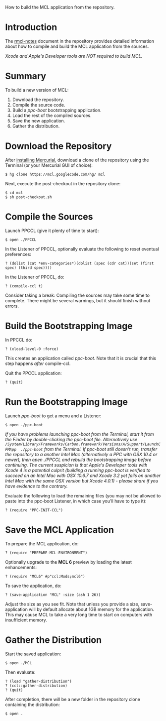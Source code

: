 How to build the MCL application from the repository.

# Introduction #

The [rmcl-notes](http://mcl.googlecode.com/hg/rmcl-notes.pdf) document in the repository provides detailed information about how to compile and build the MCL application from the sources.

_Xcode and Apple's Developer tools are NOT required to build MCL._

# Summary #

To build a new version of MCL:

  1. Download the repository.
  1. Compile the source code.
  1. Build a _ppc-boot_ bootstrapping application.
  1. Load the rest of the compiled sources.
  1. Save the new application.
  1. Gather the distribution.

# Download the Repository #

After [installing Mercurial](http://code.google.com/p/mcl/wiki/MercurialSetup), download a clone of the repository using the Terminal (or your Mercurial GUI of choice):

```
$ hg clone https://mcl.googlecode.com/hg/ mcl 
```

Next, execute the post-checkout in the repository clone:

```
$ cd mcl
$ sh post-checkout.sh
```

# Compile the Sources #

Launch PPCCL (give it plenty of time to start):

```
$ open ./PPCCL
```

In the Listener of PPCCL, optionally evaluate the following to reset eventual preferences:

```
? (dolist (cat *env-categories*)(dolist (spec (cdr cat))(set (first spec) (third spec))))
```

In the Listener of PPCCL, do:

```
? (compile-ccl t)
```

Consider taking a break: Compiling the sources may take some time to complete. There might be several warnings, but it should finish without errors.

# Build the Bootstrapping Image #

In PPCCL do:

```
? (xload-level-0 :force)
```

This creates an application called _ppc-boot_. Note that it is crucial that this step happens <em>after</em> compile-ccl.

Quit the PPCCL application:

```
? (quit)
```

# Run the Bootstrapping Image #

Launch _ppc-boot_ to get a menu and a Listener:

```
$ open ./ppc-boot
```

_If you have problems launching ppc-boot from the Terminal, start it from the Finder by double-clicking the ppc-boot file. Alternatively use `/System/Library/Frameworks/Carbon.framework/Versions/A/Support/LaunchCFMApp  ./ppc-boot` from the Terminal. If ppc-boot still doesn't run, transfer the repository to a another Intel Mac (alternatively a PPC with OSX 10.4 or newer), then open ./PPCCL and rebuild the bootstrapping image before continuing. The current suspicion is that Apple's Developer tools with Xcode 4 is a potential culprit (building a running ppc-boot is verified to succeed on an Intel Mac with OSX 10.6.7 and  Xcode 3.2 yet fails on another Intel Mac with the same OSX version but Xcode 4.0.1)  - please share if you have evidence to the contrary._

Evaluate the following to load the remaining files (you may not be allowed to paste into the ppc-boot Listener, in which case you'll have to type it):

```
? (require "PPC-INIT-CCL")
```

# Save the MCL Application #

To prepare the MCL application, do:

```
? (require "PREPARE-MCL-ENVIRONMENT")
```

Optionally upgrade to the **MCL 6** preview by loading the latest enhancements:

```
? (require "MCL6" #p"ccl:Mods;mcl6")
```

To save the application, do:

```
? (save-application "MCL" :size (ash 1 26))
```

Adjust the size as you see fit. Note that unless you provide a size, save-application will by default allocate about 1GB memory for the application. This may cause MCL to take a very long time to start on computers with insufficient memory.

# Gather the Distribution #

Start the saved application:

```
$ open ./MCL
```

Then evaluate:

```
? (load "gather-distribution")
? (ccl::gather-distribution)
? (quit)
```

After completion, there will be a new folder in the repository clone containing the distribution:

```
$ open .
```



